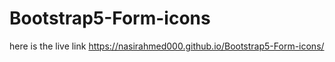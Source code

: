 # Bootstrap5-Form-icons
here is the live link
https://nasirahmed000.github.io/Bootstrap5-Form-icons/
